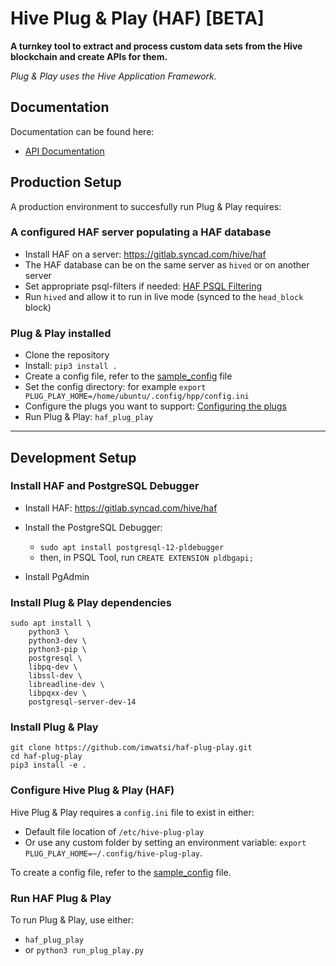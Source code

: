 # Hive Plug & Play (HAF) [BETA]

**A turnkey tool to extract and process custom data sets from the Hive blockchain and create APIs for them.**

*Plug & Play uses the Hive Application Framework.*

## Documentation

Documentation can be found here:

- [API Documentation](https://plug-play.imwatsi.com/docs)

## Production Setup

A production environment to succesfully run Plug & Play requires:

### A configured HAF server populating a HAF database

- Install HAF on a server: https://gitlab.syncad.com/hive/haf
- The HAF database can be on the same server as `hived` or on another server
- Set appropriate psql-filters if needed: [HAF PSQL Filtering](/docs/haf-psql-filtering.md)
- Run `hived` and allow it to run in live mode (synced to the `head_block` block)

### Plug & Play installed

- Clone the repository
- Install: `pip3 install .`
- Create a config file, refer to the [sample_config](/sample_config.ini) file
- Set the config directory: for example `export PLUG_PLAY_HOME=/home/ubuntu/.config/hpp/config.ini`
- Configure the plugs you want to support: [Configuring the plugs](/docs/plug-configuration.md)
- Run Plug & Play: `haf_plug_play`

---

## Development Setup

### Install HAF and PostgreSQL Debugger

- Install HAF: https://gitlab.syncad.com/hive/haf

- Install the PostgreSQL Debugger:
  - `sudo apt install postgresql-12-pldebugger`
  - then, in PSQL Tool, run `CREATE EXTENSION pldbgapi;`

- Install PgAdmin

### Install Plug & Play dependencies

```
sudo apt install \
    python3 \
    python3-dev \
    python3-pip \
    postgresql \
    libpq-dev \
    libssl-dev \
    libreadline-dev \
    libpqxx-dev \
    postgresql-server-dev-14

```

### Install Plug & Play

```
git clone https://github.com/imwatsi/haf-plug-play.git
cd haf-plug-play
pip3 install -e .
```

### Configure Hive Plug & Play (HAF)

Hive Plug & Play requires a `config.ini` file to exist in either:
  - Default file location of `/etc/hive-plug-play` 
  - Or use any custom folder by setting an environment variable: `export PLUG_PLAY_HOME=~/.config/hive-plug-play`.

To create a config file, refer to the [sample_config](/sample_config.ini) file.


### Run HAF Plug & Play

To run Plug & Play, use either:

- `haf_plug_play`
- or `python3 run_plug_play.py`

